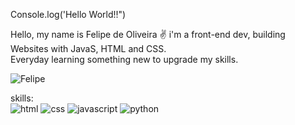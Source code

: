 Console.log('Hello World!!") 
 

Hello, my name is Felipe de Oliveira ✌️
i'm a front-end dev, building Websites with JavaS, HTML and CSS.
<br>
Everyday learning something new to upgrade my skills. 
<br> 


![Felipe](https://github-readme-stats.vercel.app/api?username=Fleen66&show_icons=true&theme=radical)

skills: 
<br>
![html](https://img.shields.io/badge/HTML5-E34F26?style=for-the-badge&logo=html5&logoColor=white)
![css](https://img.shields.io/badge/CSS3-1572B6?style=for-the-badge&logo=css3&logoColor=white)
![javascript](https://img.shields.io/badge/JavaScript-F7DF1E?style=for-the-badge&logo=javascript&logoColor=black)
![python](https://img.shields.io/badge/Python-14354C?style=for-the-badge&logo=python&logoColor=white)
